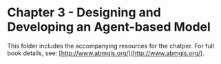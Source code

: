 # Chapter 3 - Designing and Developing an Agent-based Model

This folder includes the accompanying resources for the chatper. For full book details, see: [http://www.abmgis.org/](http://www.abmgis.org/).